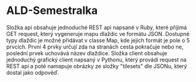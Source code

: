 # ALD-Semestralka
Složka api obsahuje jednoduché REST api napsané v Ruby, které příjimá GET request, který vygeneruje mapu dlaždic ve formátu JSON. Dostupné typy dlaždic je možné přidávat v classe Map, kde jejich formát je pole o 5 prvcích. První 4 prvky určují zda na stranách cesta pokračuje nebo ne, poslední prvek uchovává název dlaždice.
Složka client obsahuje jednoduchý grafický client napsaný v Pythonu, který provádí request na REST api a poté namapuje obrázky ze složky "tilesets" dle JSONu, který dostal jako odpověď.
